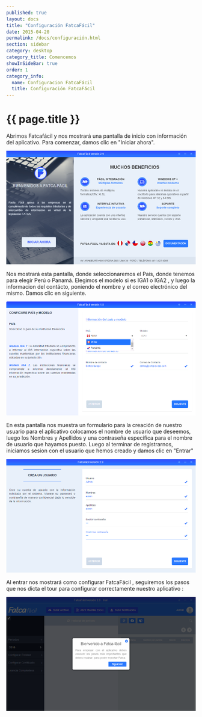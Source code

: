 ```yaml
--- 
published: true 
layout: docs 
title: "Configuración FatcaFácil" 
date: 2015-04-20 
permalink: /docs/configuración.html 
section: sidebar
category: desktop
category_title: Comencemos 
showInSideBar: true
order: 1
category_info:
  name: Configuracion FatcaFácil
  title: Configuración FatcaFácil
---
```


<h1 class="down">{{ page.title }}</h1>

Abrimos Fatcafácil y nos mostrará una pantalla de inicio con información del aplicativo.
Para comenzar, damos clic en "Iniciar ahora".

<div class="cleaning img-top code">
  <img src="/assets/images/07.png">
</div>

Nos mostrará esta pantalla, donde seleccionaremos el País, donde tenemos para elegir Perú o Panamá. Elegimos el modelo si es IGA1 o IGA2 , y luego la informacion del contácto, poniendo el nombre y el correo electrónico del mismo. Damos clic en siguiente.

<div class="cleaning img-top code">
  <img src="/assets/images/04.png">
</div>

En esta pantalla nos muestra un formulario para la creación de nuestro usuario para el aplicativo colocamos el nombre de usuario que deseemos, luego los Nombres y Apellidos y una contraseña específica para el nombre de usuario que hayamos puesto.
Luego al terminar de registrarnos, iniciamos sesion con el usuario que hemos creado y damos clic en "Entrar"

<div class="cleaning img-top code">
  <img src="/assets/images/05.png">
</div>

Al entrar nos mostrará como configurar FatcaFácil , seguiremos los pasos que nos dicta el tour para configurar correctamente nuestro aplicativo :

<div class="cleaning img-top code">
  <img src="/assets/images/06.png">
</div>

